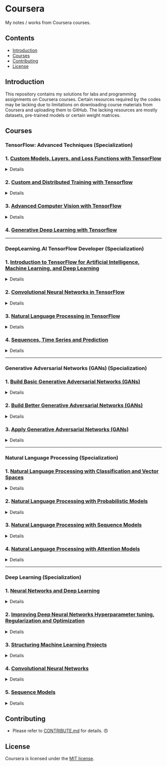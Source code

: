 # Coursera
My notes / works from Coursera courses.

## Contents
- [Introduction](#Introduction)
- [Courses](#Courses)
- [Contributing](#Contributing)
- [License](#License)

## Introduction
This repository contains my solutions for labs and programming assignments on Coursera courses. Certain resources required by the codes may be lacking due to limitations on downloading course materials from Coursera and uploading them to GitHub. The lacking resources are mostly datasets, pre-trained models or certain weight matrices.

## Courses
### TensorFlow: Advanced Techniques (Specialization)
### 1. [Custom Models, Layers, and Loss Functions with TensorFlow](https://github.com/y33-j3T/Coursera/tree/master/Custom%20Models%2C%20Layers%2C%20and%20Loss%20Functions%20with%20TensorFlow)
<details>
<summary>Details</summary>

#### Week 1 - Functional APIs
- [Lab: Functional API Practice](https://github.com/y33-j3T/Coursera/blob/master/Custom%20Models%2C%20Layers%2C%20and%20Loss%20Functions%20with%20TensorFlow/Week%201%20-%20Functional%20APIs/C1_W1_Lab_1_functional-practice.ipynb)
- [Lab: Multi-output](https://github.com/y33-j3T/Coursera/blob/master/Custom%20Models%2C%20Layers%2C%20and%20Loss%20Functions%20with%20TensorFlow/Week%201%20-%20Functional%20APIs/C1_W1_Lab_2_multi-output.ipynb)
- [Lab: Siamese network](https://github.com/y33-j3T/Coursera/blob/master/Custom%20Models%2C%20Layers%2C%20and%20Loss%20Functions%20with%20TensorFlow/Week%201%20-%20Functional%20APIs/C1_W1_Lab_3_siamese-network.ipynb)
- [Programming Assignment: Multiple Output Models using Keras Functional API](https://github.com/y33-j3T/Coursera/blob/master/Custom%20Models%2C%20Layers%2C%20and%20Loss%20Functions%20with%20TensorFlow/Week%201%20-%20Functional%20APIs/C1W1_Assignment.ipynb)

#### Week 2 - Custom Loss Functions
- [Lab: Huber Loss lab](https://github.com/y33-j3T/Coursera/blob/master/Custom%20Models%2C%20Layers%2C%20and%20Loss%20Functions%20with%20TensorFlow/Week%202%20-%20Custom%20Loss%20Functions/C1_W2_Lab_1_huber-loss.ipynb)
- [Lab: Huber Loss object](https://github.com/y33-j3T/Coursera/blob/master/Custom%20Models%2C%20Layers%2C%20and%20Loss%20Functions%20with%20TensorFlow/Week%202%20-%20Custom%20Loss%20Functions/C1_W2_Lab_2_huber-object-loss.ipynb)
- [Lab: Contrastive loss in the siamese network](https://github.com/y33-j3T/Coursera/blob/master/Custom%20Models%2C%20Layers%2C%20and%20Loss%20Functions%20with%20TensorFlow/Week%201%20-%20Functional%20APIs/C1_W1_Lab_3_siamese-network.ipynb) (same as week 1's siamese network)
- [Programming Assignment: Creating a custom loss function](https://github.com/y33-j3T/Coursera/blob/master/Custom%20Models%2C%20Layers%2C%20and%20Loss%20Functions%20with%20TensorFlow/Week%202%20-%20Custom%20Loss%20Functions/C1W2_Assignment.ipynb)

#### Week 3 - Custom Layers
- [Lab: Lambda layer](https://github.com/y33-j3T/Coursera/blob/master/Custom%20Models%2C%20Layers%2C%20and%20Loss%20Functions%20with%20TensorFlow/Week%203%20-%20Custom%20Layers/C1_W3_Lab_1_lambda-layer.ipynb)
- [Lab: Custom dense layer](https://github.com/y33-j3T/Coursera/blob/master/Custom%20Models%2C%20Layers%2C%20and%20Loss%20Functions%20with%20TensorFlow/Week%203%20-%20Custom%20Layers/C1_W3_Lab_2_custom-dense-layer.ipynb)
- [Lab: Activation in a custom layer](https://github.com/y33-j3T/Coursera/blob/master/Custom%20Models%2C%20Layers%2C%20and%20Loss%20Functions%20with%20TensorFlow/Week%203%20-%20Custom%20Layers/C1_W3_Lab_3_custom-layer-activation.ipynb)
- [Programming Assignment: Implement a Quadratic Layer](https://github.com/y33-j3T/Coursera/blob/master/Custom%20Models%2C%20Layers%2C%20and%20Loss%20Functions%20with%20TensorFlow/Week%203%20-%20Custom%20Layers/C1W3_Assignment.ipynb)

#### Week 4 - Custom Models
- [Lab: Build a basic model](https://github.com/y33-j3T/Coursera/blob/master/Custom%20Models%2C%20Layers%2C%20and%20Loss%20Functions%20with%20TensorFlow/Week%204%20-%20Custom%20Models/C1_W4_Lab_1_basic-model.ipynb)
- [Lab: Build a ResNet model](https://github.com/y33-j3T/Coursera/blob/master/Custom%20Models%2C%20Layers%2C%20and%20Loss%20Functions%20with%20TensorFlow/Week%204%20-%20Custom%20Models/C1_W4_Lab_2_resnet-example.ipynb)
- [Programming Assignment: Create a VGG network](https://github.com/y33-j3T/Coursera/blob/master/Custom%20Models%2C%20Layers%2C%20and%20Loss%20Functions%20with%20TensorFlow/Week%204%20-%20Custom%20Models/C1W4_Assignment.ipynb)

#### Week 5 - Bonus Content - Callbacks
- [Lab: Built-in Callbacks](https://github.com/y33-j3T/Coursera/blob/master/Custom%20Models%2C%20Layers%2C%20and%20Loss%20Functions%20with%20TensorFlow/Week%205%20-%20Bonus%20Content%20-%20Callbacks/C1_W5_Lab_1_exploring-callbacks.ipynb)
- [Lab: Custom Callbacks](https://github.com/y33-j3T/Coursera/blob/master/Custom%20Models%2C%20Layers%2C%20and%20Loss%20Functions%20with%20TensorFlow/Week%205%20-%20Bonus%20Content%20-%20Callbacks/C1_W5_Lab_2_custom-callbacks.ipynb)

</details>


### 2. [Custom and Distributed Training with Tensorflow](https://github.com/y33-j3T/Coursera/tree/master/Custom%20and%20Distributed%20Training%20with%20Tensorflow)
<details>
<summary>Details</summary>

#### Week 1 - Differentiation and Gradients
- [Lab: Basic Tensors](https://github.com/y33-j3T/Coursera/blob/master/Custom%20and%20Distributed%20Training%20with%20Tensorflow/Week%201%20-%20Differentiation%20and%20Gradients/C2_W1_Lab_1_basic-tensors.ipynb)
- [Lab: Gradient Tape Basics](https://github.com/y33-j3T/Coursera/blob/master/Custom%20and%20Distributed%20Training%20with%20Tensorflow/Week%201%20-%20Differentiation%20and%20Gradients/C2_W1_Lab_2_gradient-tape-basics.ipynb)
- [Programming Assignment: Basic Tensor Operations](https://github.com/y33-j3T/Coursera/blob/master/Custom%20and%20Distributed%20Training%20with%20Tensorflow/Week%201%20-%20Differentiation%20and%20Gradients/C2W1_Assignment.ipynb)

#### Week 2 - Custom Training
- [Lab: Training Basics](https://github.com/y33-j3T/Coursera/blob/master/Custom%20and%20Distributed%20Training%20with%20Tensorflow/Week%202%20-%20Custom%20Training/C2_W2_Lab_1_training-basics.ipynb)
- [Lab: Fashion MNIST using Custom Training Loop](https://github.com/y33-j3T/Coursera/blob/master/Custom%20and%20Distributed%20Training%20with%20Tensorflow/Week%202%20-%20Custom%20Training/C2_W2_Lab_2_training-categorical.ipynb)
- [Programming Assignment: Breast Cancer Prediction](https://github.com/y33-j3T/Coursera/blob/master/Custom%20and%20Distributed%20Training%20with%20Tensorflow/Week%202%20-%20Custom%20Training/C2W2_Assignment.ipynb)

#### Week 3 - Graph Mode
- [Lab: AutoGraph Basics](https://github.com/y33-j3T/Coursera/blob/master/Custom%20and%20Distributed%20Training%20with%20Tensorflow/Week%203%20-%20Graph%20Mode/C2_W3_Lab_1_autograph-basics.ipynb)
- [Lab: AutoGraph](https://github.com/y33-j3T/Coursera/blob/master/Custom%20and%20Distributed%20Training%20with%20Tensorflow/Week%203%20-%20Graph%20Mode/C2_W3_Lab_2-graphs-for-complex-code.ipynb)
- [Programming Assignment: Horse or Human?](https://github.com/y33-j3T/Coursera/blob/master/Custom%20and%20Distributed%20Training%20with%20Tensorflow/Week%203%20-%20Graph%20Mode/C2W3_Assignment.ipynb)

#### Week 4 - Distributed Training
- [Lab: Mirrored Strategy](https://github.com/y33-j3T/Coursera/blob/master/Custom%20and%20Distributed%20Training%20with%20Tensorflow/Week%204%20-%20Distributed%20Training/C2_W4_Lab_1_basic-mirrored-strategy.ipynb)
- [Lab: Multi GPU Mirrored Strategy](https://github.com/y33-j3T/Coursera/blob/master/Custom%20and%20Distributed%20Training%20with%20Tensorflow/Week%204%20-%20Distributed%20Training/C2_W4_Lab_2_multi-GPU-mirrored-strategy.ipynb)
- [Lab: TPU Strategy](https://github.com/y33-j3T/Coursera/blob/master/Custom%20and%20Distributed%20Training%20with%20Tensorflow/Week%204%20-%20Distributed%20Training/C2_W4_Lab_3_using-TPU-strategy.ipynb)
- [Lab: One Device Strategy](https://github.com/y33-j3T/Coursera/blob/master/Custom%20and%20Distributed%20Training%20with%20Tensorflow/Week%204%20-%20Distributed%20Training/C2_W4_Lab_4_one-device-strategy.ipynb)
- [Programming Assignment: Distributed Strategy](https://github.com/y33-j3T/Coursera/blob/master/Custom%20and%20Distributed%20Training%20with%20Tensorflow/Week%204%20-%20Distributed%20Training/C2W4_Assignment.ipynb)

</details>


### 3. [Advanced Computer Vision with TensorFlow](https://github.com/y33-j3T/Coursera/tree/master/Advanced%20Computer%20Vision%20with%20TensorFlow)
<details>
<summary>Details</summary>

#### Week 1 - Introduction to Computer Vision
- [Lab: Transfer Learning](https://github.com/y33-j3T/Coursera/blob/master/Advanced%20Computer%20Vision%20with%20TensorFlow/Week%201%20-%20Introduction%20to%20Computer%20Vision/Copy%20of%20C3_W1_Lab_1_transfer_learning_cats_dogs.ipynb)
- [Lab: Transfer Learning with ResNet 50](https://github.com/y33-j3T/Coursera/blob/master/Advanced%20Computer%20Vision%20with%20TensorFlow/Week%201%20-%20Introduction%20to%20Computer%20Vision/Copy%20of%20C3_W1_Lab_2_Transfer_Learning_CIFAR_10.ipynb)
- [Lab: Image Classification and Object Localization](https://github.com/y33-j3T/Coursera/blob/master/Advanced%20Computer%20Vision%20with%20TensorFlow/Week%201%20-%20Introduction%20to%20Computer%20Vision/Copy%20of%20C3_W1_Lab_3_Object_Localization.ipynb)
- [Programming Assignment: Bird Boxes](https://github.com/y33-j3T/Coursera/blob/master/Advanced%20Computer%20Vision%20with%20TensorFlow/Week%201%20-%20Introduction%20to%20Computer%20Vision/Copy%20of%20C3W1_Assignment.ipynb)

#### Week 2 - Object Detection
- [Lab: Implement Simple Object Detection](https://github.com/y33-j3T/Coursera/blob/master/Advanced%20Computer%20Vision%20with%20TensorFlow/Week%202%20-%20Object%20Detection/Copy%20of%20C3_W2_Lab_1_Simple_Object_Detection.ipynb)
- [Lab: Predicting Bounding Boxes for Object Detection](https://github.com/y33-j3T/Coursera/blob/master/Advanced%20Computer%20Vision%20with%20TensorFlow/Week%202%20-%20Object%20Detection/Copy%20of%20C3_W2_Lab_2_Object_Detection.ipynb)
- [Programming Assignment: Zombie Detector](https://github.com/y33-j3T/Coursera/blob/master/Advanced%20Computer%20Vision%20with%20TensorFlow/Week%202%20-%20Object%20Detection/Copy%20of%20C3W2_Assignment.ipynb)

#### Week 3 - Image Segmentation
- [Lab: Implement a Fully Convolutional Neural Network](https://github.com/y33-j3T/Coursera/blob/master/Advanced%20Computer%20Vision%20with%20TensorFlow/Week%203%20-%20Image%20Segmentation/Copy%20of%20C3_W3_Lab_1_VGG16-FCN8-CamVid.ipynb)
- [Lab: Implement a UNet](https://github.com/y33-j3T/Coursera/blob/master/Advanced%20Computer%20Vision%20with%20TensorFlow/Week%203%20-%20Image%20Segmentation/Copy%20of%20C3_W3_Lab_2_OxfordPets-UNet.ipynb)
- [Lab: Instance Segmentation Demo](https://github.com/y33-j3T/Coursera/blob/master/Advanced%20Computer%20Vision%20with%20TensorFlow/Week%203%20-%20Image%20Segmentation/Copy%20of%20C3_W3_Lab_3_Mask-RCNN-ImageSegmentation.ipynb)
- [Programming Assignment: Image Segmentation of Handwritten Digits](https://github.com/y33-j3T/Coursera/blob/master/Advanced%20Computer%20Vision%20with%20TensorFlow/Week%203%20-%20Image%20Segmentation/Copy%20of%20C3W3_Assignment.ipynb)

#### Week 4 - Visualization and Interpretability
- [Lab: Class Activation Maps with Fashion MNIST](https://github.com/y33-j3T/Coursera/blob/master/Advanced%20Computer%20Vision%20with%20TensorFlow/Week%204%20-%20Visualization%20and%20Interpretability/Copy%20of%20C3_W4_Lab_1_FashionMNIST-CAM.ipynb)
- [Lab: Class Activation Maps "Cats vs Dogs"](https://github.com/y33-j3T/Coursera/blob/master/Advanced%20Computer%20Vision%20with%20TensorFlow/Week%204%20-%20Visualization%20and%20Interpretability/Copy%20of%20C3_W4_Lab_2_CatsDogs-CAM.ipynb)
- [Lab: Saliency Maps](https://github.com/y33-j3T/Coursera/blob/master/Advanced%20Computer%20Vision%20with%20TensorFlow/Week%204%20-%20Visualization%20and%20Interpretability/Copy%20of%20C3_W4_Lab_3_Saliency.ipynb)
- [Lab: GradCAM](https://github.com/y33-j3T/Coursera/blob/master/Advanced%20Computer%20Vision%20with%20TensorFlow/Week%204%20-%20Visualization%20and%20Interpretability/Copy%20of%20C3_W4_Lab_4_GradCam.ipynb)
- [Programming Assignment: Cats vs Dogs Saliency Maps](https://github.com/y33-j3T/Coursera/blob/master/Advanced%20Computer%20Vision%20with%20TensorFlow/Week%204%20-%20Visualization%20and%20Interpretability/Copy%20of%20C3W4_Assignment.ipynb)

</details>

### 4. [Generative Deep Learning with Tensorflow](https://github.com/arfrancis0517/Coursera-Deep-Learning/tree/master/Generative-deep%20learning-with-tensorflow)

---
### DeepLearning.AI TensorFlow Developer (Specialization)
### 1. [Introduction to TensorFlow for Artificial Intelligence, Machine Learning, and Deep Learning](https://github.com/y33-j3T/Coursera/tree/master/Introduction%20to%20TensorFlow%20for%20Artificial%20Intelligence%2C%20Machine%20Learning%2C%20and%20Deep%20Learning)
<details>
<summary>Details</summary>

#### Week 1 - A New Programming Paradigm
- [Programming Assignment: Exercise 1 (Housing Prices)](https://github.com/y33-j3T/Coursera/blob/master/Introduction%20to%20TensorFlow%20for%20Artificial%20Intelligence%2C%20Machine%20Learning%2C%20and%20Deep%20Learning/Week%201%20-%20A%20New%20Programming%20Paradigm/Exercise_1_House_Prices_Question.ipynb)

#### Week 2 - Introduction to Computer Vision
- [Programming Assignment: Exercise 2 (Handwriting Recognition)](https://github.com/y33-j3T/Coursera/blob/master/Introduction%20to%20TensorFlow%20for%20Artificial%20Intelligence%2C%20Machine%20Learning%2C%20and%20Deep%20Learning/Week%202%20-%20Introduction%20to%20Computer%20Vision/Exercise2-Question.ipynb)

#### Week 3 - Enchancing Vision with Convolutional Neural Networks
- [Programming Assignment: Exercise 3 (Improve MNIST with convolutions)](https://github.com/y33-j3T/Coursera/blob/master/Introduction%20to%20TensorFlow%20for%20Artificial%20Intelligence%2C%20Machine%20Learning%2C%20and%20Deep%20Learning/Week%203%20-%20Enchancing%20Vision%20with%20Convolutional%20Neural%20Networks/Excercise-3-Question.ipynb)

#### Week 4 - Using Real-world Images
- [Programming Assignment: Exercise 4 (Handling complex images)](https://github.com/y33-j3T/Coursera/blob/master/Introduction%20to%20TensorFlow%20for%20Artificial%20Intelligence%2C%20Machine%20Learning%2C%20and%20Deep%20Learning/Week%204%20-%20Using%20Real-world%20Images/Exercise4-Question.ipynb)

</details>


### 2. [Convolutional Neural Networks in TensorFlow](https://github.com/y33-j3T/Coursera/tree/master/Convolutional%20Neural%20Networks%20in%20TensorFlow)
<details>
<summary>Details</summary>

#### Week 1 - Exploring a Larger Dataset
[Programming Assignment: Exercise 1 - Cats vs. Dogs](https://github.com/y33-j3T/Coursera/blob/master/Convolutional%20Neural%20Networks%20in%20TensorFlow/Week%201%20-%20Exploring%20a%20Larger%20Dataset/Exercise_1_Cats_vs_Dogs_Question-FINAL.ipynb)

#### Week 2 - Augmentation: A Technique to Avoid Overfitting
[Programming Assignment: Exercise 2 - Cats vs. Dogs using augmentation](https://github.com/y33-j3T/Coursera/blob/master/Convolutional%20Neural%20Networks%20in%20TensorFlow/Week%202%20-%20Augmentation%20A%20Technique%20to%20Avoid%20Overfitting/Exercise_2_Cats_vs_Dogs_using_augmentation_Question-FINAL.ipynb)

#### Week 3 - Transfer Learning
[Programming Assignment: Exercise 3 - Horses vs. humans using Transfer Learning](https://github.com/y33-j3T/Coursera/blob/master/Convolutional%20Neural%20Networks%20in%20TensorFlow/Week%203%20-%20Transfer%20Learning/Exercise_3_Horses_vs_humans_using_Transfer_Learning_Question-FINAL.ipynb)

#### Week 4 - Multiclass Classifications
[Programming Assignment: Exercise 4 - Multi-class classifier](https://github.com/y33-j3T/Coursera/blob/master/Convolutional%20Neural%20Networks%20in%20TensorFlow/Week%204%20-%20Multiclass%20Classifications/Exercise_4_Multi_class_classifier_Question-FINAL.ipynb)

Unable to download `horse-or-human.zip`

</details>


### 3. [Natural Language Processing in TensorFlow](https://github.com/y33-j3T/Coursera/tree/master/Natural%20Language%20Processing%20in%20TensorFlow)
<details>
<summary>Details</summary>

#### Week 1 - Sentiment in Text
- [Ungraded External Tool: Exercise 1 - Explore the BBC news archive](https://github.com/y33-j3T/Coursera/blob/master/Natural%20Language%20Processing%20in%20TensorFlow/Week%201%20-%20Sentiment%20in%20Text/Course_3_Week_1_Exercise_answer.ipynb)
- [Ungraded External Tool: Exercise 1 - Explore the BBC news archive (answer)](https://github.com/y33-j3T/Coursera/blob/master/Natural%20Language%20Processing%20in%20TensorFlow/Week%201%20-%20Sentiment%20in%20Text/Course_3_Week_1_Exercise_answer.ipynb)

#### Week 2 - Word Embeddings
- [Ungraded External Tool: Exercise 2 - BBC news archive](https://github.com/y33-j3T/Coursera/blob/master/Natural%20Language%20Processing%20in%20TensorFlow/Week%202%20-%20Word%20Embeddings/Course_3_Week_2_Exercise_Question.ipynb)
- [Ungraded External Tool: Exercise 2 - BBC news archive (answer)](https://github.com/y33-j3T/Coursera/blob/master/Natural%20Language%20Processing%20in%20TensorFlow/Week%202%20-%20Word%20Embeddings/Course_3_Week_2_Exercise_Answer.ipynb)

#### Week 3 - Sequence Models
- [Ungraded External Tool: Exercise 3 - Exploring overfitting in NLP](https://github.com/y33-j3T/Coursera/blob/master/Natural%20Language%20Processing%20in%20TensorFlow/Week%203%20-%20Sequence%20Models/NLP_Course_Week_3_Exercise_Question.ipynb)
- [Ungraded External Tool: Exercise 3 - Exploring overfitting in NLP (answer)](https://github.com/y33-j3T/Coursera/blob/master/Natural%20Language%20Processing%20in%20TensorFlow/Week%203%20-%20Sequence%20Models/NLP_Course_Week_3_Exercise_Answer.ipynb)

#### Week 4 - Sequence Models and Literature
- [Ungraded External Tool: Exercise 4 - Using LSTMs, see if you can write Shakespeare](https://github.com/y33-j3T/Coursera/blob/master/Natural%20Language%20Processing%20in%20TensorFlow/Week%204%20-%20Sequence%20Models%20and%20Literature/NLP_Week4_Exercise_Shakespeare_Question.ipynb)
- [Ungraded External Tool: Exercise 4 - Using LSTMs, see if you can write Shakespeare (answer)](https://github.com/y33-j3T/Coursera/blob/master/Natural%20Language%20Processing%20in%20TensorFlow/Week%204%20-%20Sequence%20Models%20and%20Literature/NLP_Week4_Exercise_Shakespeare_Answer.ipynb)

</details>


### 4. [Sequences, Time Series and Prediction](https://github.com/y33-j3T/Coursera/tree/master/Sequences%2C%20Time%20Series%20and%20Prediction)
<details>
<summary>Details</summary>

#### Week 1 - Sequences and Prediction
- [Ungraded External Tool: Exercise 1 - Create and predict synthetic data](https://github.com/y33-j3T/Coursera/blob/master/Sequences%2C%20Time%20Series%20and%20Prediction/Week%201%20-%20Sequences%20and%20Prediction/Week_1_Exercise_Question.ipynb)
- [Ungraded External Tool: Exercise 1 - Create and predict synthetic data (answer)](https://github.com/y33-j3T/Coursera/blob/master/Sequences%2C%20Time%20Series%20and%20Prediction/Week%201%20-%20Sequences%20and%20Prediction/Week_1_Exercise_Answer.ipynb)

#### Week 2 - Deep Neural Networks for Time Series
- [Ungraded External Tool: Exercise 2 - Predict with a DNN](https://github.com/y33-j3T/Coursera/blob/master/Sequences%2C%20Time%20Series%20and%20Prediction/Week%202%20-%20Deep%20Neural%20Networks%20for%20Time%20Series/S%2BP_Week_2_Exercise_Question.ipynb)
- [Ungraded External Tool: Exercise 2 - Predict with a DNN (answer)](https://github.com/y33-j3T/Coursera/blob/master/Sequences%2C%20Time%20Series%20and%20Prediction/Week%202%20-%20Deep%20Neural%20Networks%20for%20Time%20Series/S%2BP_Week_2_Exercise_Answer.ipynb)

#### Week 3 - Recurrent Neural Networks for Time Series
- [Ungraded External Tool: Exercise 3 - Mean Absolute Error](https://github.com/y33-j3T/Coursera/blob/master/Sequences%2C%20Time%20Series%20and%20Prediction/Week%203%20-%20Recurrent%20Neural%20Networks%20for%20Time%20Series/S%2BP_Week_3_Exercise_Question.ipynb)
- [Ungraded External Tool: Exercise 3 - Mean Absolute Error (answer)](https://github.com/y33-j3T/Coursera/blob/master/Sequences%2C%20Time%20Series%20and%20Prediction/Week%203%20-%20Recurrent%20Neural%20Networks%20for%20Time%20Series/S%2BP_Week_3_Exercise_Answer.ipynb)

#### Week 4 - Real-world Time Series Data
- [Ungraded External Tool: Exercise 4 - Sunspots](https://github.com/y33-j3T/Coursera/blob/master/Sequences%2C%20Time%20Series%20and%20Prediction/Week%204%20-%20Real-world%20Time%20Series%20Data/S%2BP_Week_4_Exercise_Question.ipynb)
- [Ungraded External Tool: Exercise 4 - Sunspots (answer)](https://github.com/y33-j3T/Coursera/blob/master/Sequences%2C%20Time%20Series%20and%20Prediction/Week%204%20-%20Real-world%20Time%20Series%20Data/S%2BP_Week_4_Exercise_Answer.ipynb)

</details>


---
### Generative Adversarial Networks (GANs) (Specialization)
### 1. [Build Basic Generative Adversarial Networks (GANs)](https://github.com/y33-j3T/Coursera/tree/master/Build%20Basic%20Generative%20Adversarial%20Networks%20(GANs))
<details>
<summary>Details</summary>

#### Week 1 - Intro to GANs
- [Lab: (Optional) Intro to PyTorch](https://github.com/y33-j3T/Coursera/blob/master/Build%20Basic%20Generative%20Adversarial%20Networks%20(GANs)/Week%201%20-%20Intro%20to%20GANs/Intro_to_PyTorch.ipynb)
- [Programming Assignment: Your First GAN](https://github.com/y33-j3T/Coursera/blob/master/Build%20Basic%20Generative%20Adversarial%20Networks%20(GANs)/Week%201%20-%20Intro%20to%20GANs/C1W1_Your_First_GAN.ipynb)

#### Week 2 - Deep Convolutional GANs
- [Programming Assignment: Deep Convolutional GAN (DCGAN)](https://github.com/y33-j3T/Coursera/blob/master/Build%20Basic%20Generative%20Adversarial%20Networks%20(GANs)/Week%202%20-%20Deep%20Convolutional%20GANs/C1_W2_Assignment.ipynb)

#### Week 3 - Wasserstein GANs with Gradient Penalty
- [Lab: (Optional) SN-GAN](https://github.com/y33-j3T/Coursera/blob/master/Build%20Basic%20Generative%20Adversarial%20Networks%20(GANs)/Week%203%20-%20Wasserstein%20GANs%20with%20Gradient%20Penalty/SNGAN.ipynb)
- [Programming Assignment: WGAN](https://github.com/y33-j3T/Coursera/blob/master/Build%20Basic%20Generative%20Adversarial%20Networks%20(GANs)/Week%203%20-%20Wasserstein%20GANs%20with%20Gradient%20Penalty/C1W3_WGAN_GP.ipynb)

#### Week 4 - Conditional GAN & Controllable Generation
- [Lab: (Optional) InfoGAN](https://github.com/y33-j3T/Coursera/blob/master/Build%20Basic%20Generative%20Adversarial%20Networks%20(GANs)/Week%204%20-%20Conditional%20GAN%20%26%20Controllable%20Generation/C1W4_(Optional_Notebook)_InfoGAN.ipynb)
- [Programming Assignment: Conditional GAN](https://github.com/y33-j3T/Coursera/blob/master/Build%20Basic%20Generative%20Adversarial%20Networks%20(GANs)/Week%204%20-%20Conditional%20GAN%20%26%20Controllable%20Generation/C1W4A_Build_a_Conditional_GAN.ipynb)
- [Programming Assignment: Controllable Generation](https://github.com/y33-j3T/Coursera/blob/master/Build%20Basic%20Generative%20Adversarial%20Networks%20(GANs)/Week%204%20-%20Conditional%20GAN%20%26%20Controllable%20Generation/C1W4B_Controllable_Generation.ipynb)

</details>


### 2. [Build Better Generative Adversarial Networks (GANs)](https://github.com/y33-j3T/Coursera/tree/master/Build%20Better%20Generative%20Adversarial%20Networks%20(GANs))
<details>
<summary>Details</summary>

#### Week 1 - Evaluation of GANs
Unable to download `inception_v3_google-1a9a5a14.pth`, `fid_images_tensor.npz`
- [Lab: (Optional) Perceptual Path Length](https://github.com/y33-j3T/Coursera/blob/master/Build%20Better%20Generative%20Adversarial%20Networks%20(GANs)/Week%201%20-%20Evaluation%20of%20GANs/PPL.ipynb)
- [Programming Assignment: Fréchet Inception Distance](https://github.com/y33-j3T/Coursera/blob/master/Build%20Better%20Generative%20Adversarial%20Networks%20(GANs)/Week%201%20-%20Evaluation%20of%20GANs/C2W1_Assignment.ipynb)

#### Week 2 - GAN Disadvantages and Bias
- [Lab: Alternatives: Variational Autoencoders (VAEs)](https://github.com/y33-j3T/Coursera/blob/master/Build%20Better%20Generative%20Adversarial%20Networks%20(GANs)/Week%202%20-%20GAN%20Disadvantages%20and%20Bias/C2W2_VAE.ipynb)
- [Programming Assignment: Bias](https://github.com/y33-j3T/Coursera/blob/master/Build%20Better%20Generative%20Adversarial%20Networks%20(GANs)/Week%202%20-%20GAN%20Disadvantages%20and%20Bias/C2W2_Assignment.ipynb)

#### Week 3 - StyleGAN and Advancements
- [Lab: (Optional) Components of StyleGAN2](https://github.com/y33-j3T/Coursera/blob/master/Build%20Better%20Generative%20Adversarial%20Networks%20(GANs)/Week%203%20-%20StyleGAN%20and%20Advancements/StyleGAN2.ipynb)
- [Lab: (Optional) Components of BigGAN](https://github.com/y33-j3T/Coursera/blob/master/Build%20Better%20Generative%20Adversarial%20Networks%20(GANs)/Week%203%20-%20StyleGAN%20and%20Advancements/BigGAN.ipynb)
- [Programming Assignment: Components of StyleGAN](https://github.com/y33-j3T/Coursera/blob/master/Build%20Better%20Generative%20Adversarial%20Networks%20(GANs)/Week%203%20-%20StyleGAN%20and%20Advancements/C2W3_Assignment.ipynb)

</details>


### 3. [Apply Generative Adversarial Networks (GANs)](https://github.com/y33-j3T/Coursera/tree/master/Apply%20Generative%20Adversarial%20Networks%20(GANs))
<details>
<summary>Details</summary>

#### Week 1 - GANs for Data Augmentation and Privacy
- [Programming Assignment: Data Augmentation](https://github.com/y33-j3T/Coursera/blob/master/Apply%20Generative%20Adversarial%20Networks%20(GANs)/Week%201%20-%20GANs%20for%20Data%20Augmentation%20and%20Privacy/C3W1_Assignment.ipynb)

#### Week 2 - Image-to-Image Translation with Pix2Pix
Unable to download `pix2pix_15000.pth`, `maps`
- [Programming Assignment: U-Net](https://github.com/y33-j3T/Coursera/blob/master/Apply%20Generative%20Adversarial%20Networks%20(GANs)/Week%202%20-%20Image-to-Image%20Translation%20with%20Pix2Pix/C3W2A_Assignment.ipynb)
- [Programming Assignment: Pix2Pix](https://github.com/y33-j3T/Coursera/blob/master/Apply%20Generative%20Adversarial%20Networks%20(GANs)/Week%202%20-%20Image-to-Image%20Translation%20with%20Pix2Pix/C3W2B_Assignment.ipynb)

#### Week 3 - Unpaired Translation with CycleGAN
Unable to download `horse2zebra`, `cycleGAN_100000.pth`
- [Programming Assignment: CycleGAN](https://github.com/y33-j3T/Coursera/blob/master/Apply%20Generative%20Adversarial%20Networks%20(GANs)/Week%203%20-%20Unpaired%20Translation%20with%20CycleGAN/C3W3_Assignment.ipynb)

</details>


---
### Natural Language Processing (Specialization)
### 1. [Natural Language Processing with Classification and Vector Spaces](https://github.com/y33-j3T/Coursera/tree/master/Natural%20Language%20Processing%20with%20Classification%20and%20Vector%20Spaces)
<details>
<summary>Details</summary>

#### Week 1 - Sentiment Analysis with Logistic Regression
- [Lab: Natural Language preprocessing](https://github.com/y33-j3T/Coursera/blob/master/Natural%20Language%20Processing%20with%20Classification%20and%20Vector%20Spaces/Week%201%20-%20Sentiment%20Analysis%20with%20Logistic%20Regression/NLP_C1_W1_lecture_nb_01.ipynb)
- [Lab: Visualizing word frequencies](https://github.com/y33-j3T/Coursera/blob/master/Natural%20Language%20Processing%20with%20Classification%20and%20Vector%20Spaces/Week%201%20-%20Sentiment%20Analysis%20with%20Logistic%20Regression/NLP_C1_W1_lecture_nb_02.ipynb)
- [Lab: Visualizing tweets and Logistic Regression models](https://github.com/y33-j3T/Coursera/blob/master/Natural%20Language%20Processing%20with%20Classification%20and%20Vector%20Spaces/Week%201%20-%20Sentiment%20Analysis%20with%20Logistic%20Regression/NLP_C1_W1_lecture_nb_03.ipynb)
- [Programming Assignment: Assignment: Logistic Regression](https://github.com/y33-j3T/Coursera/blob/master/Natural%20Language%20Processing%20with%20Classification%20and%20Vector%20Spaces/Week%201%20-%20Sentiment%20Analysis%20with%20Logistic%20Regression/C1_W1_Assignment.ipynb)

#### Week 2 - Sentiment Analysis with Naive Bayes
- [Lab: Visualizing likelihoods and confidence ellipses](https://github.com/y33-j3T/Coursera/blob/master/Natural%20Language%20Processing%20with%20Classification%20and%20Vector%20Spaces/Week%202%20-%20Sentiment%20Analysis%20with%20Naive%20Bayes/NLP_C1_W2_lecture_nb_01.ipynb)
- [Programming Assignment: Assignment: Naive Bayes](https://github.com/y33-j3T/Coursera/blob/master/Natural%20Language%20Processing%20with%20Classification%20and%20Vector%20Spaces/Week%202%20-%20Sentiment%20Analysis%20with%20Naive%20Bayes/C1_W2_Assignment.ipynb)

#### Week 3 - Vector Space Models
- [Lab: Linear algebra in Python with Numpy](https://github.com/y33-j3T/Coursera/blob/master/Natural%20Language%20Processing%20with%20Classification%20and%20Vector%20Spaces/Week%203%20-%20Vector%20Space%20Models/NLP_C1_W3_lecture_nb_01.ipynb)
- [Lab: Manipulating word embeddings](https://github.com/y33-j3T/Coursera/blob/master/Natural%20Language%20Processing%20with%20Classification%20and%20Vector%20Spaces/Week%203%20-%20Vector%20Space%20Models/NLP_C1_W3_lecture_nb_02.ipynb)
- [Lab: Another explanation about PCA](https://github.com/y33-j3T/Coursera/blob/master/Natural%20Language%20Processing%20with%20Classification%20and%20Vector%20Spaces/Week%203%20-%20Vector%20Space%20Models/NLP_C1_W3_lecture_nb_03.ipynb)
- [Programming Assignment: Assignment: Word Embeddings](https://github.com/y33-j3T/Coursera/blob/master/Natural%20Language%20Processing%20with%20Classification%20and%20Vector%20Spaces/Week%203%20-%20Vector%20Space%20Models/C1_W3_Assignment.ipynb)

#### Week 4 - Machine Translation and Document Search
- [Lab: Rotation matrices in R2](https://github.com/y33-j3T/Coursera/blob/master/Natural%20Language%20Processing%20with%20Classification%20and%20Vector%20Spaces/Week%204%20-%20Machine%20Translation%20and%20Document%20Search/NLP_C1_W4_lecture_nb_01.ipynb)
- [Lab: Hash tables](https://github.com/y33-j3T/Coursera/blob/master/Natural%20Language%20Processing%20with%20Classification%20and%20Vector%20Spaces/Week%204%20-%20Machine%20Translation%20and%20Document%20Search/NLP_C1_W4_lecture_nb_02.ipynb)
- [Programming Assignment: Word Translation](https://github.com/y33-j3T/Coursera/blob/master/Natural%20Language%20Processing%20with%20Classification%20and%20Vector%20Spaces/Week%204%20-%20Machine%20Translation%20and%20Document%20Search/C1_W4_Assignment.ipynb)

</details>


### 2. [Natural Language Processing with Probabilistic Models](https://github.com/y33-j3T/Coursera/tree/master/Natural%20Language%20Processing%20with%20Probabilistic%20Models)
<details>
<summary>Details</summary>

#### Week 1 - Autocorrect
- [Lab: Building the vocabulary](https://github.com/y33-j3T/Coursera/blob/master/Natural%20Language%20Processing%20with%20Probabilistic%20Models/Week%201%20-%20Autocorrect/NLP_C2_W1_lecture_nb_01.ipynb)
- [Lab: Candidates from edits](https://github.com/y33-j3T/Coursera/blob/master/Natural%20Language%20Processing%20with%20Probabilistic%20Models/Week%201%20-%20Autocorrect/NLP_C2_W1_lecture_nb_02.ipynb)
- [Programming Assignment: Autocorrect](https://github.com/y33-j3T/Coursera/blob/master/Natural%20Language%20Processing%20with%20Probabilistic%20Models/Week%201%20-%20Autocorrect/C2_W1_Assignment.ipynb)

#### Week 2 - Part of Speech Tagging and Hidden Markov Models
- [Lab: Working with text data: numpy](https://github.com/y33-j3T/Coursera/blob/master/Natural%20Language%20Processing%20with%20Probabilistic%20Models/Week%202%20-%20Part%20of%20Speech%20Tagging%20and%20Hidden%20Markov%20Models/NLP_C2_W2_lecture_notebook_numpy.ipynb)
- [Lab: Working with text data: string tags](https://github.com/y33-j3T/Coursera/blob/master/Natural%20Language%20Processing%20with%20Probabilistic%20Models/Week%202%20-%20Part%20of%20Speech%20Tagging%20and%20Hidden%20Markov%20Models/NLP_C2_W2_lecture_notebook_strings_tags.ipynb)
- [Programming Assignment: Part of Speech Tagging](https://github.com/y33-j3T/Coursera/blob/master/Natural%20Language%20Processing%20with%20Probabilistic%20Models/Week%202%20-%20Part%20of%20Speech%20Tagging%20and%20Hidden%20Markov%20Models/C2_W2_Assignment.ipynb)

#### Week 3 - Autocomplete and Language Models
- [Lab: Corpus preprocessing for N-grams](https://github.com/y33-j3T/Coursera/blob/master/Natural%20Language%20Processing%20with%20Probabilistic%20Models/Week%203%20-%20Autocomplete%20and%20Language%20Models/NLP_C2_W3_lecture_nb_01.ipynb)
- [Lab: Building the language model](https://github.com/y33-j3T/Coursera/blob/master/Natural%20Language%20Processing%20with%20Probabilistic%20Models/Week%203%20-%20Autocomplete%20and%20Language%20Models/NLP_C2_W3_lecture_nb_02.ipynb)
- [Lab: Language model generalization](https://github.com/y33-j3T/Coursera/blob/master/Natural%20Language%20Processing%20with%20Probabilistic%20Models/Week%203%20-%20Autocomplete%20and%20Language%20Models/NLP_C2_W3_lecture_nb_03.ipynb)
- [Programming Assignment: Autocomplete](https://github.com/y33-j3T/Coursera/blob/master/Natural%20Language%20Processing%20with%20Probabilistic%20Models/Week%203%20-%20Autocomplete%20and%20Language%20Models/C2_W3_Assignment.ipynb)

#### Week 4 - Word Embeddings with Neural Networks
- [Lab: Data Preparation](https://github.com/y33-j3T/Coursera/blob/master/Natural%20Language%20Processing%20with%20Probabilistic%20Models/Week%204%20-%20Word%20Embeddings%20with%20Neural%20Networks/NLP_C2_W4_lecture_notebook_data_prep.ipynb)
- [Lab: Intro to CBOW model](https://github.com/y33-j3T/Coursera/blob/master/Natural%20Language%20Processing%20with%20Probabilistic%20Models/Week%204%20-%20Word%20Embeddings%20with%20Neural%20Networks/NLP_C2_W4_lecture_notebook_model_architecture.ipynb)
- [Lab: Training the CBOW model](https://github.com/y33-j3T/Coursera/blob/master/Natural%20Language%20Processing%20with%20Probabilistic%20Models/Week%204%20-%20Word%20Embeddings%20with%20Neural%20Networks/NLP_C2_W4_lecture_notebook_model_training.ipynb)
- [Lab: Word Embeddings](https://github.com/y33-j3T/Coursera/blob/master/Natural%20Language%20Processing%20with%20Probabilistic%20Models/Week%204%20-%20Word%20Embeddings%20with%20Neural%20Networks/NLP_C2_W4_lecture_notebook_word_embeddings.ipynb)
- [Lab: Word embeddings step by step](https://github.com/y33-j3T/Coursera/blob/master/Natural%20Language%20Processing%20with%20Probabilistic%20Models/Week%204%20-%20Word%20Embeddings%20with%20Neural%20Networks/NLP_C2_W4_lecture_nb_01.ipynb)
- [Programming Assignment: Word Embeddings](https://github.com/y33-j3T/Coursera/blob/master/Natural%20Language%20Processing%20with%20Probabilistic%20Models/Week%204%20-%20Word%20Embeddings%20with%20Neural%20Networks/C2_W4_Assignment.ipynb)

</details>


### 3. [Natural Language Processing with Sequence Models](https://github.com/y33-j3T/Coursera/tree/master/Natural%20Language%20Processing%20with%20Sequence%20Models)
<details>
<summary>Details</summary>

#### Week 1 - Neural Netowrks for Sentiment Analysis
- [Lab: Introduction to Trax](https://github.com/y33-j3T/Coursera/blob/master/Natural%20Language%20Processing%20with%20Sequence%20Models/Week%201%20-%20Neural%20Netowrks%20for%20Sentiment%20Analysis/NLP_C3_W1_lecture_nb_01_trax_intro.ipynb)
- [Lab: Classes and Subclasses](https://github.com/y33-j3T/Coursera/blob/master/Natural%20Language%20Processing%20with%20Sequence%20Models/Week%201%20-%20Neural%20Netowrks%20for%20Sentiment%20Analysis/NLP_C3_W1_lecture_nb_02_classes.ipynb)
- [Lab: Data Generators](https://github.com/y33-j3T/Coursera/blob/master/Natural%20Language%20Processing%20with%20Sequence%20Models/Week%201%20-%20Neural%20Netowrks%20for%20Sentiment%20Analysis/NLP_C3_W1_lecture_nb_03_data_generatos.ipynb)
- [Programming Assignment: Sentiment with Deep Neural Networks](https://github.com/y33-j3T/Coursera/blob/master/Natural%20Language%20Processing%20with%20Sequence%20Models/Week%201%20-%20Neural%20Netowrks%20for%20Sentiment%20Analysis/C3_W1_Assignment.ipynb)

#### Week 2 - Recurrent Neural Networks for Language Modelling
- [Lab: Hidden State Activation](https://github.com/y33-j3T/Coursera/blob/master/Natural%20Language%20Processing%20with%20Sequence%20Models/Week%202%20-%20Recureent%20Neural%20Networks%20for%20Language%20Modelling/C3_W2_Lecture_Notebook_Hidden_State_Activation.ipynb)
- [Lab: Working with JAX NumPy and Calculating Perplexity](https://github.com/y33-j3T/Coursera/blob/master/Natural%20Language%20Processing%20with%20Sequence%20Models/Week%202%20-%20Recureent%20Neural%20Networks%20for%20Language%20Modelling/C3_W2_lecture_notebook_perplexity.ipynb)
- [Lab: Vanilla RNNs, GRUs and the scan function](https://github.com/y33-j3T/Coursera/blob/master/Natural%20Language%20Processing%20with%20Sequence%20Models/Week%202%20-%20Recureent%20Neural%20Networks%20for%20Language%20Modelling/C3_W2_lecture_notebook_RNNs.ipynb)
- [Lab: Creating a GRU model using Trax](https://github.com/y33-j3T/Coursera/blob/master/Natural%20Language%20Processing%20with%20Sequence%20Models/Week%202%20-%20Recureent%20Neural%20Networks%20for%20Language%20Modelling/C3_W2_lecture_notebook_GRU.ipynb)
- [Programming Assignment: Deep N-grams](https://github.com/y33-j3T/Coursera/blob/master/Natural%20Language%20Processing%20with%20Sequence%20Models/Week%202%20-%20Recureent%20Neural%20Networks%20for%20Language%20Modelling/C3_W2_Assignment.ipynb)

#### Week 3 - LSTMs and Named Entity Recognition
- [Lab: Vanishing Gradients](https://github.com/y33-j3T/Coursera/blob/master/Natural%20Language%20Processing%20with%20Sequence%20Models/Week%203%20-%20LSTMs%20and%20Named%20Entity%20Recognition/C3_W3_Lecture_Notebook_Vanishing_Gradients.ipynb)
- [Programming Assignment: Named Entity Recognition (NER)](https://github.com/y33-j3T/Coursera/blob/master/Natural%20Language%20Processing%20with%20Sequence%20Models/Week%203%20-%20LSTMs%20and%20Named%20Entity%20Recognition/C3_W3_Assignment.ipynb)

#### Week 4 - Siamese Networks
- [Lab: Creating a Siamese Model using Trax](https://github.com/y33-j3T/Coursera/blob/master/Natural%20Language%20Processing%20with%20Sequence%20Models/Week%204%20-%20Siamese%20Networks/C3_W4_lecture_notebook_siamese.ipynb)
- [Lab: Modified Triplet Loss](https://github.com/y33-j3T/Coursera/blob/master/Natural%20Language%20Processing%20with%20Sequence%20Models/Week%204%20-%20Siamese%20Networks/C3_W4_Lecture_Notebook_Modified_Triplet_Loss.ipynb)
- [Lab: Evaluate a Siamese Model](https://github.com/y33-j3T/Coursera/blob/master/Natural%20Language%20Processing%20with%20Sequence%20Models/Week%204%20-%20Siamese%20Networks/C3_W4_lecture_notebook_accuracy.ipynb)
- [Programming Assignment: Question duplicates](https://github.com/y33-j3T/Coursera/blob/master/Natural%20Language%20Processing%20with%20Sequence%20Models/Week%204%20-%20Siamese%20Networks/C3_W4_Assignment.ipynb)

</details>


### 4. [Natural Language Processing with Attention Models](https://github.com/y33-j3T/Coursera/tree/master/Natural%20Language%20Processing%20with%20Attention%20Models)
<details>
<summary>Details</summary>

#### Week 1 - Neural Machine Translation
- [Lab: Stack Semantics](https://github.com/y33-j3T/Coursera/blob/master/Natural%20Language%20Processing%20with%20Attention%20Models/Week%201%20-%20Neural%20Machine%20Translation/C4_W1_Ungraded_Lab_Stack_Semantics.ipynb)
- [Lab: BLEU Score](https://github.com/y33-j3T/Coursera/blob/master/Natural%20Language%20Processing%20with%20Attention%20Models/Week%201%20-%20Neural%20Machine%20Translation/C4_W1_Ungraded_Lab_Bleu_Score.ipynb)
- [Programming Assignment: NMT with Attention](https://github.com/y33-j3T/Coursera/blob/master/Natural%20Language%20Processing%20with%20Attention%20Models/Week%201%20-%20Neural%20Machine%20Translation/C4_W1_Assignment.ipynb)

#### Week 2 - Text Summarization
- [Lab: Attention](https://github.com/y33-j3T/Coursera/blob/master/Natural%20Language%20Processing%20with%20Attention%20Models/Week%202%20-%20Text%20Summarization/C4_W2_lecture_notebook_Attention.ipynb)
- [Lab: The Transformer Decoder](https://github.com/y33-j3T/Coursera/blob/master/Natural%20Language%20Processing%20with%20Attention%20Models/Week%202%20-%20Text%20Summarization/C4_W2_lecture_notebook_Transformer_Decoder.ipynb)
- [Programming Assignment: Transformer Summarizer](https://github.com/y33-j3T/Coursera/blob/master/Natural%20Language%20Processing%20with%20Attention%20Models/Week%202%20-%20Text%20Summarization/C4_W2_Assignment.ipynb)

#### Week 3 - Question Answering
- [Lab: SentencePiece and BPE](https://github.com/y33-j3T/Coursera/blob/master/Natural%20Language%20Processing%20with%20Attention%20Models/Week%203%20-%20Question%20Answering/C4_W3_SentencePiece_and_BPE.ipynb)
- [Lab: BERT Loss](https://github.com/y33-j3T/Coursera/blob/master/Natural%20Language%20Processing%20with%20Attention%20Models/Week%203%20-%20Question%20Answering/C4_W3_Assignment_Ungraded_BERT_Loss.ipynb)
- [Lab: T5](https://github.com/y33-j3T/Coursera/blob/master/Natural%20Language%20Processing%20with%20Attention%20Models/Week%203%20-%20Question%20Answering/C4_W3_Assignment_Ungraded_T5.ipynb)
- [Programming Assignment: Question Answering](https://github.com/y33-j3T/Coursera/blob/master/Natural%20Language%20Processing%20with%20Attention%20Models/Week%203%20-%20Question%20Answering/C4_W3_Assignment.ipynb)

#### Week 4 - Chatbot
- [Lab: Reformer LSH](https://github.com/y33-j3T/Coursera/blob/master/Natural%20Language%20Processing%20with%20Attention%20Models/Week%204%20-%20Chatbot/C4_W4_Ungraded_Lab_Reformer_LSH.ipynb)
- [Lab: Revnet](https://github.com/y33-j3T/Coursera/blob/master/Natural%20Language%20Processing%20with%20Attention%20Models/Week%204%20-%20Chatbot/C4_W4_Ungraded_Lab_Revnet.ipynb)
- [Programming Assignment: Chatbot](https://github.com/y33-j3T/Coursera/blob/master/Natural%20Language%20Processing%20with%20Attention%20Models/Week%204%20-%20Chatbot/C4_W4_Assignment.ipynb)

</details>


---
### Deep Learning (Specialization)
### 1. [Neural Networks and Deep Learning](https://github.com/y33-j3T/Coursera/tree/master/Neural%20Networks%20and%20Deep%20Learning)
<details>
<summary>Details</summary>

#### Week 1 - Introduction to Deep Learning
- No labs / programming assignments

#### Week 2 - Neural Network Basics
- [Practice Programming Assignment: Python Basics with numpy (optional)](https://github.com/y33-j3T/Coursera/blob/master/Neural%20Networks%20and%20Deep%20Learning/Week%202/Python%20Basics%20with%20Numpy/Python_Basics_With_Numpy_v3a.ipynb)
- [Programming Assignment: Logistic Regression with a Neural Network mindset](https://github.com/y33-j3T/Coursera/blob/master/Neural%20Networks%20and%20Deep%20Learning/Week%202/Logistic%20Regression%20as%20a%20Neural%20Network/Logistic_Regression_with_a_Neural_Network_mindset_v6a.ipynb)

#### Week 3 - Shallow Neural Networks
- [Programming Assignment: Planar data classification with a hidden layer](https://github.com/y33-j3T/Coursera/blob/master/Neural%20Networks%20and%20Deep%20Learning/Week%203/Planar%20data%20classification%20with%20one%20hidden%20layer/Planar_data_classification_with_onehidden_layer_v6c.ipynb)

#### Week 4 - Deep Neural Networks
- [Programming Assignment: Building your deep neural network: Step by Step](https://github.com/y33-j3T/Coursera/blob/master/Neural%20Networks%20and%20Deep%20Learning/Week%204/Building%20your%20Deep%20Neural%20Network%20-%20Step%20by%20Step/Building_your_Deep_Neural_Network_Step_by_Step_v8a.ipynb)
- [Programming Assignment: Deep Neural Network Application](https://github.com/y33-j3T/Coursera/blob/master/Neural%20Networks%20and%20Deep%20Learning/Week%204/Deep%20Neural%20Network%20Application%20Image%20Classification/Deep%20Neural%20Network%20-%20Application%20v8.ipynb)

</details>


### 2. [Improving Deep Neural Networks Hyperparameter tuning, Regularization and Optimization](https://github.com/y33-j3T/Coursera/tree/master/Improving%20Deep%20Neural%20Networks%20Hyperparameter%20tuning%2C%20Regularization%20and%20Optimization)
<details>
<summary>Details</summary>

#### Week 1 - Practical Aspects of Deep Learning
- [Programming Assignment: Initialization](https://github.com/y33-j3T/Coursera/blob/master/Improving%20Deep%20Neural%20Networks%20Hyperparameter%20tuning%2C%20Regularization%20and%20Optimization/week5/Initialization/Initialization.ipynb)
- [Programming Assignment: Regularization](https://github.com/y33-j3T/Coursera/blob/master/Improving%20Deep%20Neural%20Networks%20Hyperparameter%20tuning%2C%20Regularization%20and%20Optimization/week5/Regularization/Regularization_v2a.ipynb)
- [Programming Assignment: Gradient Checking](https://github.com/y33-j3T/Coursera/blob/master/Improving%20Deep%20Neural%20Networks%20Hyperparameter%20tuning%2C%20Regularization%20and%20Optimization/week5/Gradient%20Checking/Gradient%20Checking%20v1.ipynb)

#### Week 2 - Optimization Algorithms
- [Programming Assignment: Optimization](https://github.com/y33-j3T/Coursera/blob/master/Improving%20Deep%20Neural%20Networks%20Hyperparameter%20tuning%2C%20Regularization%20and%20Optimization/week6/Optimization_methods_v1b.ipynb)

#### Week 3 - Hyperparameter Tuning, Batch Normalization and Programming Frameworks
- [Programming Assignment: Tensorflow](https://github.com/y33-j3T/Coursera/blob/master/Improving%20Deep%20Neural%20Networks%20Hyperparameter%20tuning%2C%20Regularization%20and%20Optimization/week7/TensorFlow_Tutorial_v3b.ipynb)

</details>


### 3. [Structuring Machine Learning Projects](https://github.com/y33-j3T/Coursera/tree/master/Structuring%20Machine%20Learning%20Projects)
<details>
<summary>Details</summary>

- No labs / programming assignments

</details>


### 4. [Convolutional Neural Networks](https://github.com/y33-j3T/Coursera/tree/master/Convolutional%20Neural%20Networks)
<details>
<summary>Details</summary>

#### Week 1 - Foundations of Convolutional Neural Networks
- [Programming Assignment: Convolutional Model: step by step](https://github.com/y33-j3T/Coursera/blob/master/Convolutional%20Neural%20Networks/week1/Convolution_model_Step_by_Step_v2a.ipynb)
- [Programming Assignment: Convolutional model: application](https://github.com/y33-j3T/Coursera/blob/master/Convolutional%20Neural%20Networks/week1/Convolution_model_Application_v1a.ipynb)

#### Week 2 - Deep Convolutional Models: Case Studies
- [Lab: Keras Tutorial (not graded)](https://github.com/y33-j3T/Coursera/blob/master/Convolutional%20Neural%20Networks/week2/KerasTutorial/Keras_Tutorial_v2a.ipynb)
- [Programming Assignment: Residual Networks](https://github.com/y33-j3T/Coursera/blob/master/Convolutional%20Neural%20Networks/week2/ResNets/Residual_Networks_v2a.ipynb)

#### Week 3 - Object Detection
- [Programming Assignment: Car detection with YOLO](https://github.com/y33-j3T/Coursera/blob/master/Convolutional%20Neural%20Networks/week3/Car%20detection%20for%20Autonomous%20Driving/Autonomous_driving_application_Car_detection_v3a.ipynb)

#### Week 4 - Special Applications: Face Recognition & Neural Style Transfer
- [Programming Assignment: Art generation with Neural Style Transfer](https://github.com/y33-j3T/Coursera/blob/master/Convolutional%20Neural%20Networks/week4/Neural%20Style%20Transfer/Art_Generation_with_Neural_Style_Transfer_v3a.ipynb)
- [Programming Assignment: Face Recognition](https://github.com/y33-j3T/Coursera/blob/master/Convolutional%20Neural%20Networks/week4/Face%20Recognition/Face_Recognition_v3a.ipynb)

</details>


### 5. [Sequence Models](https://github.com/y33-j3T/Coursera/tree/master/Sequence%20Models)
<details>
<summary>Details</summary>

#### Week 1 - Recurrent Neural Networks
- [Programming Assignment: Building a recurrent neural network - step by step](https://github.com/y33-j3T/Coursera/blob/master/Sequence%20Models/Week%201/Building%20a%20Recurrent%20Neural%20Network%20-%20Step%20by%20Step/Building_a_Recurrent_Neural_Network_Step_by_Step_v3b.ipynb)
- [Programming Assignment: Dinosaur Island - Character-Level Language Modeling](https://github.com/y33-j3T/Coursera/blob/master/Sequence%20Models/Week%201/Dinosaur%20Island%20--%20Character-level%20language%20model/Dinosaurus_Island_Character_level_language_model_final_v3b.ipynb)
- [Programming Assignment: Jazz improvisation with LSTM](https://github.com/y33-j3T/Coursera/blob/master/Sequence%20Models/Week%201/Jazz%20improvisation%20with%20LSTM/Improvise_a_Jazz_Solo_with_an_LSTM_Network_v3a.ipynb)

#### Week 2 - Natural Language Processing & Word Embeddings
- [Programming Assignment: Operations on word vectors - Debiasing](https://github.com/y33-j3T/Coursera/blob/master/Sequence%20Models/Week%202/Word%20Vector%20Representation/Operations_on_word_vectors_v2a.ipynb)
- [Programming Assignment: Emojify](https://github.com/y33-j3T/Coursera/blob/master/Sequence%20Models/Week%202/Emojify/Emojify_v2a.ipynb)

#### Week 3 - Sequence Models & Attention Mechanism
- [Programming Assignment: Neural Machine Translation with Attention](https://github.com/y33-j3T/Coursera/blob/master/Sequence%20Models/Week%203/Machine%20Translation/Neural_machine_translation_with_attention_v4a.ipynb)
- [Programming Assignment: Trigger word detection](https://github.com/y33-j3T/Coursera/blob/master/Sequence%20Models/Week%203/Trigger%20word%20detection/Trigger_word_detection_v1a.ipynb)

</details>


## Contributing
- Please refer to [CONTRIBUTE.md](./CONTRIBUTE.md) for details. :heart_eyes:

## License
Coursera is licensed under the [MIT license](./LICENSE).
